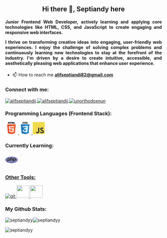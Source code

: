### <h2 align="center">Hi there 👋, Septiandy here</h2>

<p><h4 align="justify">Junior Frontend Web Developer, actively learning and applying core technologies like HTML, CSS, and JavaScript to create engaging and responsive web interfaces.</p>
<p></p><b>I thrive</b> on transforming creative ideas into engaging, user-friendly web experiences. <b>I enjoy</b> the challenge of solving complex problems and continuously learning new technologies to stay at the forefront of the industry. <b>I'm driven</b> by a desire to create intuitive, accessible, and aesthetically pleasing web applications that enhance user experience.</p></h4>

- 📫 How to reach me **alifseptiandi82@gmail.com**

<h3 align="left">Connect with me:</h3>
<p align="left">
  <a href="https://www.linkedin.com/in/alif-septiandi-811062231/" target="_blank">
    <img align="center"
      src="https://raw.githubusercontent.com/rahuldkjain/github-profile-readme-generator/master/src/images/icons/Social/linked-in-alt.svg"
      alt="alifseptiandii" height="30" width="40" />
  </a>
  <a href="https://instagram.com/alifseptiandii" target="_blank">
    <img align="center"
      src="https://raw.githubusercontent.com/rahuldkjain/github-profile-readme-generator/master/src/images/icons/Social/instagram.svg"
      alt="alifseptiandii" height="30" width="40" />
  </a>
  <a href="https://x.com/unorthodoxnun/" target="_blank">
    <img align="center"
      src="https://www.vectorlogo.zone/logos/x/x-icon.svg"
      alt="unorthodoxnun" height="30" width="40" />
  </a>
</p>

<h3 align="left">Programming Languages (Frontend Stack):</h3>
<p align="left">
    <a href="https://www.w3.org/html/" target="_blank" rel="noreferrer">
    <img src="https://raw.githubusercontent.com/devicons/devicon/master/icons/html5/html5-original-wordmark.svg"
      alt="html5" width="40" height="40" />
  </a>
  <a href="https://www.w3schools.com/css/" target="_blank" rel="noreferrer">
    <img src="https://raw.githubusercontent.com/devicons/devicon/master/icons/css3/css3-original-wordmark.svg"
      alt="css3" width="40" height="40" />
  </a>
  <a href="https://developer.mozilla.org/en-US/docs/Web/JavaScript" target="_blank" rel="noreferrer">
    <img src="https://raw.githubusercontent.com/devicons/devicon/master/icons/javascript/javascript-original.svg"
      alt="javascript" width="40" height="40" />
  </a>
</p>

<h3 align="left">Currently Learning:</h3>
<p align="left">
  <a href="https://www.php.net" target="_blank" rel="noreferrer"> 
    <img
      src="https://raw.githubusercontent.com/devicons/devicon/master/icons/php/php-original.svg" alt="php" width="40"
      height="40" /> 
    
<h3 align="left">Other Tools:</h3>
<p align="left">
  <a href="https://git-scm.com/" target="_blank" rel="noreferrer">
    <img src="https://www.vectorlogo.zone/logos/git-scm/git-scm-icon.svg" alt="git" width="40" height="40" />
  </a>
  <a href="https://canva.com" target="_blank" rel="noreferrer"> 
    <img src="https://www.vectorlogo.zone/logos/canva/canva-icon.svg" width="40" height="40" />
  </a> 
   <a href="https://slack" target="_blank" rel="noreferrer"> 
    <img src="https://www.vectorlogo.zone/logos/slack/slack-icon.svg" width="40" height="40" />
  </a> 
</p>

<h3 align="left">My Github Stats:</h3>
<p>
   <img align="left" src="https://github-readme-streak-stats.herokuapp.com/?user=septiandyy&theme=highcontrast"
    alt="septiandyy" />
</p>
<p>&nbsp;
  <img align="left"
    src="https://github-readme-stats.vercel.app/api?username=septiandyy&show_icons=true&theme=highcontrast"
    alt="septiandyy"" />
</p>
<p>
  <img align="center"
    src="https://github-readme-stats.vercel.app/api/top-langs?username=septiandyy&show_icons=true&theme=highcontrast"
    alt="septiandyy"" />
</p>
